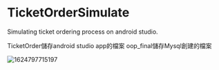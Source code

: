 
# TicketOrderSimulate
Simulating ticket ordering process on android studio.

TicketOrder儲存android studio app的檔案
oop_final儲存Mysql創建的檔案

![1624797715197](https://user-images.githubusercontent.com/73888718/123544903-23bc5000-d788-11eb-9ee7-48af31373107.jpg)
